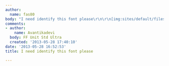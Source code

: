 ```yaml
---
author:
  name: fas80
body: "I need identify this font please\r\n\r\n[img:sites/default/files/old-images/ROJAS_4984.jpg]"
comments:
- author:
    name: Avantikadevi
  body: FF Unit Std Ultra
  created: '2013-05-28 17:40:10'
date: '2013-05-28 16:52:53'
title: I need identify this font please

---
```


